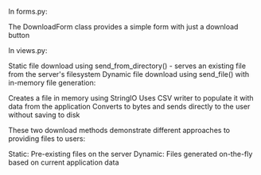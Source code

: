 In forms.py:

The DownloadForm class provides a simple form with just a download button


In views.py:

Static file download using send_from_directory() - serves an existing file from the server's filesystem
Dynamic file download using send_file() with in-memory file generation:

Creates a file in memory using StringIO
Uses CSV writer to populate it with data from the application
Converts to bytes and sends directly to the user without saving to disk





These two download methods demonstrate different approaches to providing files to users:

Static: Pre-existing files on the server
Dynamic: Files generated on-the-fly based on current application data
